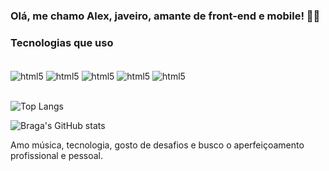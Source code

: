 ### Olá, me chamo Alex, javeiro, amante de front-end e mobile! 🧑‍💻

### Tecnologias que uso

<div style="display: inline_block">
  </br>
  <img align="center" alt="html5" src="https://img.shields.io/badge/HTML5-E34F26?style=for-the-badge&logo=html5&logoColor=white"/>
  <img align="center" alt="html5" src="https://img.shields.io/badge/CSS3-1572B6?style=for-the-badge&logo=css3&logoColor=white"/>
  <img align="center" alt="html5" src="https://img.shields.io/badge/JavaScript-F7DF1E?style=for-the-badge&logo=javascript&logoColor=black"/>
  <img align="center" alt="html5" src="https://img.shields.io/badge/Angular-DD0031?style=for-the-badge&logo=angular&logoColor=white"/>
  <img align="center" alt="html5" src="https://img.shields.io/badge/Java-ED8B00?style=for-the-badge&logo=openjdk&logoColor=white"/>
</div>
<br/>

![Top Langs](https://github-readme-stats.vercel.app/api/top-langs/?username=alexbragadev&layout=compact)

![Braga's GitHub stats](https://github-readme-stats.vercel.app/api?username=alexbragadev&show_icons=true&theme=highcontrast)

Amo música, tecnologia, gosto de desafios e busco o aperfeiçoamento profissional e pessoal.
